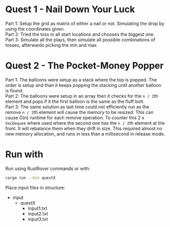 # Quest 1 - Nail Down Your Luck
Part 1: Setup the grid as matrix of either a nail or not. Simulating the drop by using the coordinates given.  
Part 2: Tried the toss in all start locations and chooses the biggest one.  
Part 3: Simulate all the plays, then simulate all possible combinations of tosses, afterwards picking the min and max.  

# Quest 2 - The Pocket-Money Popper
Part 1: The balloons were setup as a stack where the top is popped. The order is setup and than it keeps popping the stacking until another balloon is found.  
Part 2: The balloons were setup in an array then it checks for the `n / 2`th element and pops if it the first balloon is the same as the fluff bolt.  
Part 3: The same solution as last time could not efficiently run as the remove `n / 2`th element will cause the memory to be resized. This can cause O(n) runtime for each remove operation. To counter this 2 x `VecDeque`s where used where the second one has the `n / 2`th element at the front. It will rebalance them when they drift in size. This required almost no new memory allocation, and runs in less than a millisecond in release mode.

# Run with

Run using RustRover commands or with:
```bash
cargo run --bin questX
```
Place input files in structure:
- input
    - questX
        - input1.txt
        - input2.txt
        - input3.txt